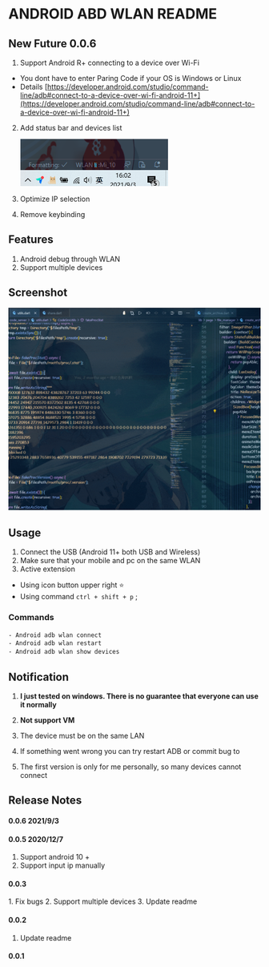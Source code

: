 # ANDROID ABD WLAN README

## New Future 0.0.6 

1. Support Android R+ connecting to a device over Wi-Fi
- You dont have to enter Paring Code if your OS is Windows or Linux
- Details [https://developer.android.com/studio/command-line/adb#connect-to-a-device-over-wi-fi-android-11+](https://developer.android.com/studio/command-line/adb#connect-to-a-device-over-wi-fi-android-11+)
2. Add status bar and devices list

   ![](./doc/1.png)

3. Optimize IP selection

4. Remove keybinding


## Features

1. Android debug through WLAN
2. Support multiple devices

## Screenshot

![](./doc/usage.gif)

## Usage

1. Connect the USB (Android 11+ both USB and Wireless)
2. Make sure that your mobile and pc on the same WLAN
3. Active extension

* Using icon button upper right ⭐
* Using command `ctrl + shift + p` ;

### Commands

``` txt
- Android adb wlan connect 
- Android adb wlan restart
- Android adb wlan show devices
```

## Notification
1. **I just tested on windows. There is no guarantee that everyone can use it normally**  
2. **Not support VM**

3. The device must be on the same LAN
4. lf something went wrong you can try restart ADB or commit bug to [](https://github.com/deskbtm/android-adb-wlan) 
5. The first version is only for me personally, so many devices cannot connect

## Release Notes

#### 0.0.6 2021/9/3

#### 0.0.5 2020/12/7

1. Support android 10 +
2. Support input ip manually

#### 0.0.3

1\. Fix bugs
2\. Support multiple devices
3\. Update readme

#### 0.0.2

1. Update readme

#### 0.0.1
